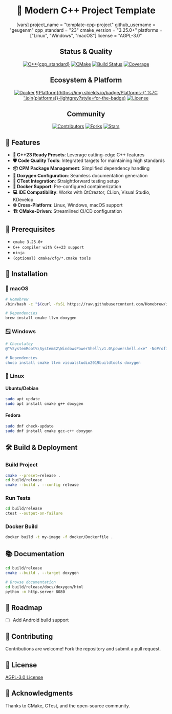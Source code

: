 <div align="center">

# 🚀 Modern C++ Project Template

<!-- Project Variables -->

[vars]
project_name = "template-cpp-project"
github_username = "geugenm"
cpp_standard = "23"
cmake_version = "3.25.0+"
platforms = ["Linux", "Windows", "macOS"]
license = "AGPL-3.0"

## Status & Quality

[![C++{cpp_standard}](https://img.shields.io/badge/C%2B%2B-{cpp_standard}-blue?style=for-the-badge&logo=c%2B%2B)](https://en.cppreference.com/w/cpp/compiler_support)
[![CMake](https://img.shields.io/badge/CMake-{cmake_version}-brightgreen?style=for-the-badge&logo=cmake)](https://cmake.org)
[![Build Status](https://img.shields.io/github/actions/workflow/status/{github_username}/{project_name}/build.yml?style=for-the-badge)](https://github.com/{github_username}/{project_name}/actions)
[![Coverage](https://img.shields.io/codecov/c/github/{github_username}/{project_name}?style=for-the-badge&logo=codecov)](https://codecov.io/gh/{github_username}/{project_name})

## Ecosystem & Platform

[![Docker](https://img.shields.io/badge/Docker-Ready-blue?style=for-the-badge&logo=docker)](https://www.docker.com)
[![Platform](https://img.shields.io/badge/Platforms-{' %7C '.join(platforms)}-lightgrey?style=for-the-badge)](https://github.com/{github_username}/{project_name})
[![License](https://img.shields.io/badge/License-{license}-red?style=for-the-badge)](<https://www.gnu.org/licenses/{license.lower()}.en.html>)

## Community

[![Contributors](https://img.shields.io/github/contributors/{github_username}/{project_name}?style=for-the-badge)](https://github.com/{github_username}/{project_name}/graphs/contributors)
[![Forks](https://img.shields.io/github/forks/{github_username}/{project_name}?style=for-the-badge)](https://github.com/{github_username}/{project_name}/network/members)
[![Stars](https://img.shields.io/github/stars/{github_username}/{project_name}?style=for-the-badge)](https://github.com/{github_username}/{project_name}/stargazers)

</div>

## 🌟 Features

- **🔬 C++23 Ready Presets**: Leverage cutting-edge C++ features
- **🛡️ Code Quality Tools**: Integrated targets for maintaining high standards
- **📦 CPM Package Management**: Simplified dependency handling
- **📄 Doxygen Configuration**: Seamless documentation generation
- **🧪 CTest Integration**: Straightforward testing setup
- **🐳 Docker Support**: Pre-configured containerization
- **💻 IDE Compatibility**: Works with QtCreator, CLion, Visual Studio, KDevelop
- **🌐 Cross-Platform**: Linux, Windows, macOS support
- **🏗️ CMake-Driven**: Streamlined CI/CD configuration

## 🚧 Prerequisites

- `cmake 3.25.0+`
- `C++ compiler with C++23 support`
- `ninja`
- `(optional) cmake/cfg/*.cmake tools`

## 💾 Installation

### 🍎 macOS

```bash
# Homebrew
/bin/bash -c "$(curl -fsSL https://raw.githubusercontent.com/Homebrew/install/HEAD/install.sh)"

# Dependencies
brew install cmake llvm doxygen
```

### 🪟 Windows

```powershell
# Chocolatey
@"%SystemRoot%\System32\WindowsPowerShell\v1.0\powershell.exe" -NoProfile -InputFormat None -ExecutionPolicy Bypass -Command "iex ((New-Object System.Net.WebClient).DownloadString('https://chocolatey.org/install.ps1'))" && SET "PATH=%PATH%;%ALLUSERSPROFILE%\chocolatey\bin"

# Dependencies
choco install cmake llvm visualstudio2019buildtools doxygen
```

### 🐧 Linux

#### Ubuntu/Debian

```bash
sudo apt update
sudo apt install cmake g++ doxygen
```

#### Fedora

```bash
sudo dnf check-update
sudo dnf install cmake gcc-c++ doxygen
```

## 🛠️ Build & Deployment

### Build Project

```bash
cmake --preset=release .
cd build/release
cmake --build . --config release
```

### Run Tests

```bash
cd build/release
ctest --output-on-failure
```

### Docker Build

```bash
docker build -t my-image -f docker/Dockerfile .
```

## 📚 Documentation

```bash
cd build/release
cmake --build . --target doxygen

# Browse documentation
cd build/release/docs/doxygen/html
python -m http.server 8080
```

## 🚧 Roadmap

- [ ] Add Android build support

## 🤝 Contributing

Contributions are welcome! Fork the repository and submit a pull request.

## 📄 License

[AGPL-3.0 License](license)

## 🙏 Acknowledgments

Thanks to CMake, CTest, and the open-source community.
